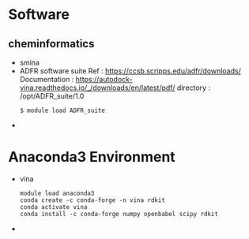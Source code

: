 # Software
## cheminformatics
- smina
- ADFR software suite
  Ref : https://ccsb.scripps.edu/adfr/downloads/
  Documentation : https://autodock-vina.readthedocs.io/_/downloads/en/latest/pdf/
  directory : /opt/ADFR_suite/1.0
  ```
  $ module load ADFR_suite
  ```
- 
# Anaconda3 Environment
- vina
  ```
  module load anaconda3
  conda create -c conda-forge -n vina rdkit
  conda activate vina
  conda install -c conda-forge numpy openbabel scipy rdkit
  ```
- 
